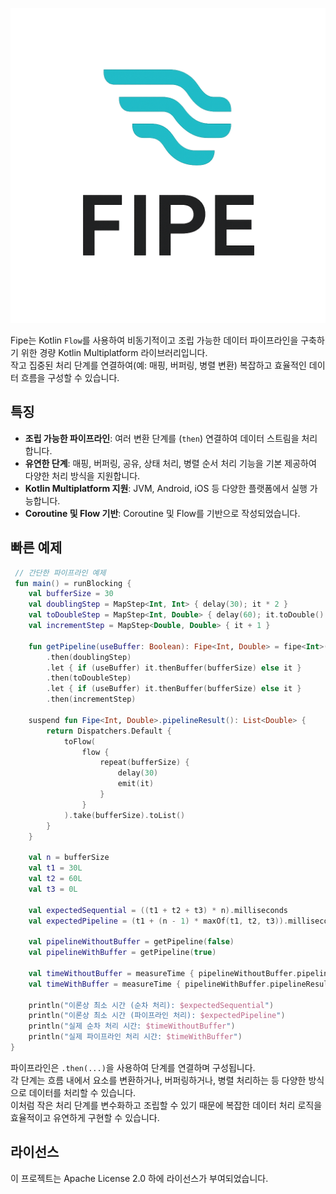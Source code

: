 ![Fipe](logo.png)

Fipe는 Kotlin `Flow`를 사용하여 비동기적이고 조립 가능한 데이터 파이프라인을 구축하기 위한 경량 Kotlin Multiplatform 라이브러리입니다.  
작고 집중된 처리 단계를 연결하여(예: 매핑, 버퍼링, 병렬 변환) 복잡하고 효율적인 데이터 흐름을 구성할 수 있습니다.

## 특징

- **조립 가능한 파이프라인**: 여러 변환 단계를 (`then`) 연결하여 데이터 스트림을 처리합니다.
- **유연한 단계**: 매핑, 버퍼링, 공유, 상태 처리, 병렬 순서 처리 기능을 기본 제공하여 다양한 처리 방식을 지원합니다.
- **Kotlin Multiplatform 지원**: JVM, Android, iOS 등 다양한 플랫폼에서 실행 가능합니다.
- **Coroutine 및 Flow 기반**: Coroutine 및 Flow를 기반으로 작성되었습니다. 

## 빠른 예제

```kotlin
 // 간단한 파이프라인 예제
 fun main() = runBlocking {
    val bufferSize = 30
    val doublingStep = MapStep<Int, Int> { delay(30); it * 2 }
    val toDoubleStep = MapStep<Int, Double> { delay(60); it.toDouble() }
    val incrementStep = MapStep<Double, Double> { it + 1 }

    fun getPipeline(useBuffer: Boolean): Fipe<Int, Double> = fipe<Int>()
        .then(doublingStep)
        .let { if (useBuffer) it.thenBuffer(bufferSize) else it }
        .then(toDoubleStep)
        .let { if (useBuffer) it.thenBuffer(bufferSize) else it }
        .then(incrementStep)

    suspend fun Fipe<Int, Double>.pipelineResult(): List<Double> {
        return Dispatchers.Default {
            toFlow(
                flow {
                    repeat(bufferSize) {
                        delay(30)
                        emit(it)
                    }
                }
            ).take(bufferSize).toList()
        }
    }

    val n = bufferSize
    val t1 = 30L
    val t2 = 60L
    val t3 = 0L

    val expectedSequential = ((t1 + t2 + t3) * n).milliseconds
    val expectedPipeline = (t1 + (n - 1) * maxOf(t1, t2, t3)).milliseconds

    val pipelineWithoutBuffer = getPipeline(false)
    val pipelineWithBuffer = getPipeline(true)

    val timeWithoutBuffer = measureTime { pipelineWithoutBuffer.pipelineResult() }
    val timeWithBuffer = measureTime { pipelineWithBuffer.pipelineResult() }

    println("이론상 최소 시간 (순차 처리): $expectedSequential")
    println("이론상 최소 시간 (파이프라인 처리): $expectedPipeline")
    println("실제 순차 처리 시간: $timeWithoutBuffer")
    println("실제 파이프라인 처리 시간: $timeWithBuffer")
}
```

파이프라인은 `.then(...)`을 사용하여 단계를 연결하며 구성됩니다.  
각 단계는 흐름 내에서 요소를 변환하거나, 버퍼링하거나, 병렬 처리하는 등 다양한 방식으로 데이터를 처리할 수 있습니다.  
이처럼 작은 처리 단계를 변수화하고 조립할 수 있기 때문에 복잡한 데이터 처리 로직을 효율적이고 유연하게 구현할 수 있습니다.

## 라이선스

이 프로젝트는 Apache License 2.0 하에 라이선스가 부여되었습니다.
